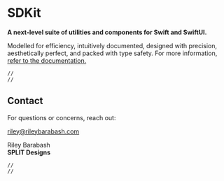 
# SDKit

**A next-level suite of utilities and components for Swift and SwiftUI.**

Modelled for efficiency, intuitively documented, designed with precision, aesthetically perfect, and packed with type safety. For more information, [ refer to the documentation. ]( https://splitdesigns.github.io/sdkit/documentation/sdkit )

```
// 
// 
```

## Contact

For questions or concerns, reach out:

[ riley@rileybarabash.com ]( mailto:riley@rileybarabash.com )

Riley Barabash\
**SPLIT Designs**

```
//
//
```
